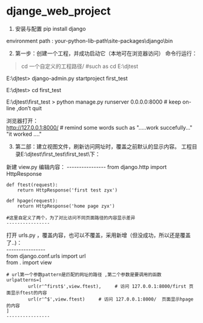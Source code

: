 # djange_web_project


1. 安装与配置
pip install django

environment path  :  your-python-lib-path\site-packages\django\bin


2. 第一步：创建一个工程，并成功启动它（本地可在浏览器访问）
命令行运行：  
> cd  一个自定义的工程路径/     #such as  cd E:\djtest  

E:\djtest>  django-admin.py startproject  first_test  

E:\djtest>  cd first_test  

E:\djtest\first_test >  python manage.py runserver 0.0.0.0:8000    # keep on-line ,don’t quit   

浏览器打开：  
http://127.0.0.1:8000/   # remind some words such as   ".....work succefully..."   "it worked ...."  


3. 第二部：建立视图文件，刷新访问网址时，覆盖之前默认的显示内容。
工程目录E:\djtest\first_test\first_test\下：

新建 view.py  编辑内容：
    ----------------
    from django.http import HttpResponse
    
    def ftest(request):
        return HttpResponse('first test zyx')
    
    def hpage(request):
        return HttpResponse('home page zyx')
    
    #这里自定义了两个，为了对比访问不同页面路径的内容显示差异
    ----------------
    
打开 urls.py ，覆盖内容，也可以不覆盖，采用新增（但没成功，所以还是覆盖了..)：  
    ----------------  
    from django.conf.urls import url  
    from . import view  
    
    # url第一个参数pattern是匹配的网址的路径 ,第二个参数是要调用的函数  
    urlpatterns=[   
            url(r'^first$',view.ftest),     # 访问 127.0.0.1:8000/first 页面显示ftest的内容
            url(r'^$',view.ftest)     # 访问 127.0.0.1:8000/  页面显示hpage的内容
    ]   
    ----------------  
    
